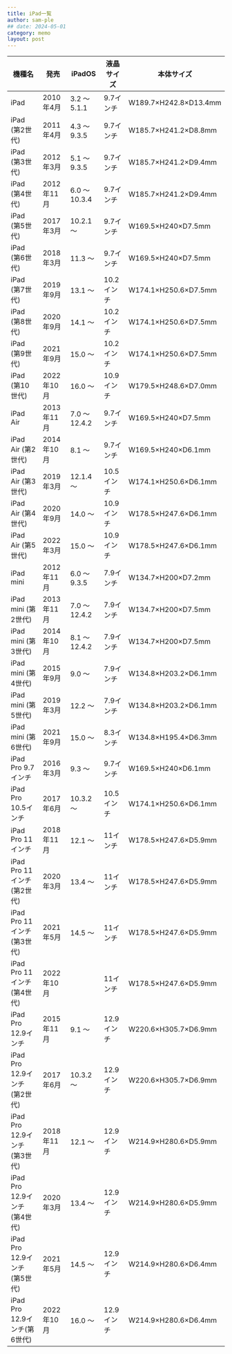 ```yaml
---
title: iPad一覧
author: sam-ple
## date: 2024-05-01
category: memo
layout: post
---
```


|機種名|発売|iPadOS|液晶サイズ|本体サイズ|
|--|--|--|--|--|
|iPad|2010年4月|3.2 ～ 5.1.1|9.7インチ|W189.7×H242.8×D13.4mm|
|iPad (第2世代)|2011年4月|4.3 ～ 9.3.5|9.7インチ|W185.7×H241.2×D8.8mm|
|iPad (第3世代)|2012年3月|5.1 ～ 9.3.5|9.7インチ|W185.7×H241.2×D9.4mm|
|iPad (第4世代)|2012年11月|6.0 ～ 10.3.4|9.7インチ|W185.7×H241.2×D9.4mm|
|iPad (第5世代)|2017年3月|10.2.1 ～|9.7インチ|W169.5×H240×D7.5mm|
|iPad (第6世代)|2018年3月|11.3 ～|9.7インチ|W169.5×H240×D7.5mm|
|iPad (第7世代)|2019年9月|13.1 ～|10.2インチ|W174.1×H250.6×D7.5mm|
|iPad (第8世代)|2020年9月|14.1 ～|10.2インチ|W174.1×H250.6×D7.5mm|
|iPad (第9世代)|2021年9月|15.0 ～|10.2インチ|W174.1×H250.6×D7.5mm|
|iPad (第10世代)|2022年10月|16.0 ～|10.9インチ|W179.5×H248.6×D7.0mm|
|iPad Air|2013年11月|7.0 ～ 12.4.2|9.7インチ|W169.5×H240×D7.5mm|
|iPad Air (第2世代)|2014年10月|8.1 ～|9.7インチ|W169.5×H240×D6.1mm|
|iPad Air (第3世代)|2019年3月|12.1.4 ～|10.5インチ|W174.1×H250.6×D6.1mm|
|iPad Air (第4世代)|2020年9月|14.0 ～|10.9インチ|W178.5×H247.6×D6.1mm|
|iPad Air (第5世代)|2022年3月|15.0 ～|10.9インチ|W178.5×H247.6×D6.1mm|
|iPad mini|2012年11月|6.0 ～ 9.3.5|7.9インチ|W134.7×H200×D7.2mm|
|iPad mini (第2世代)|2013年11月|7.0 ～ 12.4.2|7.9インチ|W134.7×H200×D7.5mm|
|iPad mini (第3世代)|2014年10月|8.1 ～ 12.4.2|7.9インチ|W134.7×H200×D7.5mm|
|iPad mini (第4世代)|2015年9月|9.0 ～|7.9インチ|W134.8×H203.2×D6.1mm|
|iPad mini (第5世代)|2019年3月|12.2 ～|7.9インチ|W134.8×H203.2×D6.1mm|
|iPad mini (第6世代)|2021年9月|15.0 ～|8.3インチ|W134.8×H195.4×D6.3mm|
|iPad Pro 9.7インチ|2016年3月|9.3 ～|9.7インチ|W169.5×H240×D6.1mm|
|iPad Pro 10.5インチ|2017年6月|10.3.2 ～|10.5インチ|W174.1×H250.6×D6.1mm|
|iPad Pro 11インチ|2018年11月|12.1 ～|11インチ|W178.5×H247.6×D5.9mm|
|iPad Pro 11インチ(第2世代)|2020年3月|13.4 ～|11インチ|W178.5×H247.6×D5.9mm|
|iPad Pro 11インチ(第3世代)|2021年5月|14.5 ～|11インチ|W178.5×H247.6×D5.9mm|
|iPad Pro 11インチ(第4世代)|2022年10月||11インチ|W178.5×H247.6×D5.9mm|
|iPad Pro 12.9インチ|2015年11月|9.1 ～|12.9インチ|W220.6×H305.7×D6.9mm|
|iPad Pro 12.9インチ (第2世代)|2017年6月|10.3.2 ～|12.9インチ|W220.6×H305.7×D6.9mm|
|iPad Pro 12.9インチ (第3世代)|2018年11月|12.1 ～|12.9インチ|W214.9×H280.6×D5.9mm|
|iPad Pro 12.9インチ (第4世代)|2020年3月|13.4 ～|12.9インチ|W214.9×H280.6×D5.9mm|
|iPad Pro 12.9インチ (第5世代)|2021年5月|14.5 ～|12.9インチ|W214.9×H280.6×D6.4mm|
|iPad Pro 12.9インチ(第6世代)|2022年10月|16.0 ～|12.9インチ|W214.9×H280.6×D6.4mm|